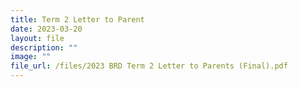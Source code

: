 ```yaml
---
title: Term 2 Letter to Parent
date: 2023-03-20
layout: file
description: ""
image: ""
file_url: /files/2023 BRD Term 2 Letter to Parents (Final).pdf
---
```

